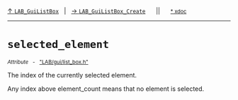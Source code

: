 [&#8593; `LAB_GuiListBox`](LAB--gui--lab_guilistbox.md)&nbsp;&nbsp;&nbsp;|&nbsp;&nbsp;&nbsp;[&#8594; `LAB_GuiListBox_Create`](LAB--gui--lab_guilistbox--lab_guilistbox_create.md)&nbsp;&nbsp;&nbsp;&nbsp;&nbsp;&nbsp;||&nbsp;&nbsp;&nbsp;&nbsp;&nbsp;&nbsp;<small>[\* xdoc](../xdoc/LAB/gui.xmd#L214)</small>
***

# `selected_element`
<small>*Attribute* &nbsp; - &nbsp; ["LAB/gui/list_box.h"](../include/LAB/gui/list_box.h)</small>  

The index of the currently selected element.

Any index above element_count means that no element is selected.


